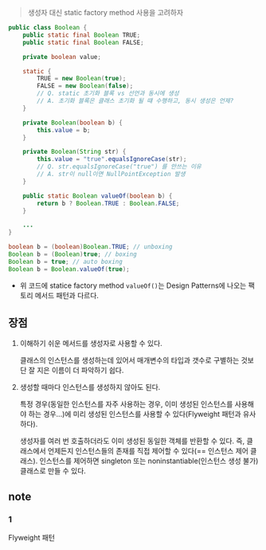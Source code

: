> 생성자 대신 static factory method 사용을 고려하자

```java
public class Boolean {
	public static final Boolean TRUE;
	public static final Boolean FALSE;

	private boolean value;

	static {
		TRUE = new Boolean(true);
		FALSE = new Boolean(false);
		// Q. static 초기화 블록 vs 선언과 동시에 생성
		// A. 초기화 블록은 클래스 초기화 될 떄 수행하고, 동시 생성은 언제?
	}

	private Boolean(boolean b) {
		this.value = b;
	}

	private Boolean(String str) {
		this.value = "true".equalsIgnoreCase(str);
		// Q. str.equalsIgnoreCase("true") 를 안쓰는 이유
		// A. str이 null이면 NullPointException 발생
	}

	public static Boolean valueOf(boolean b) {
		return b ? Boolean.TRUE : Boolean.FALSE;
	}

	...
}
```

```java
boolean b = (boolean)Boolean.TRUE; // unboxing
Boolean b = (Boolean)true; // boxing
Boolean b = true; // auto boxing
Boolean b = Boolean.valueOf(true);
```

- 위 코드에 statice factory method `valueOf()`는 Design Patterns에 나오는 팩토리 메서드 패턴과 다르다.

## 장점

1. 이해하기 쉬운 메서드를 생성자로 사용할 수 있다.

	클래스의 인스턴스를 생성하는데 있어서 매개변수의 타입과 갯수로 구별하는 것보단 잘 지은 이름이 더 파악하기 쉽다.

2. 생성할 때마다 인스턴스를 생성하지 않아도 된다.

	특정 경우(동일한 인스턴스를 자주 사용하는 경우, 이미 생성된 인스턴스를 사용해야 하는 경우...)에 미리 생성된 인스턴스를 사용할 수 있다(Flyweight 패턴과 유사하다).

	생성자를 여러 번 호출하더라도 이미 생성된 동일한 객체를 반환할 수 있다. 즉, 클래스에서 언제든지 인스턴스들의 존재를 직접 제어할 수 있다(== 인스턴스 제어 클래스). 인스턴스를 제어하면 singleton 또는 noninstantiable(인스턴스 생성 불가) 클래스로 만들 수 있다.

## note

### 1

Flyweight 패턴